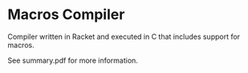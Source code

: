 # Macros Compiler

Compiler written in Racket and executed in C that includes support for macros. 

See summary.pdf for more information.
